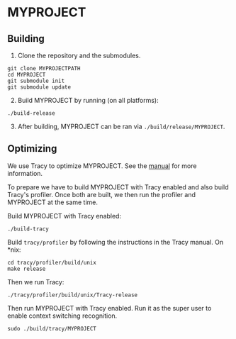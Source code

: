 # MYPROJECT

## Building

1. Clone the repository and the submodules.

```
git clone MYPROJECTPATH
cd MYPROJECT
git submodule init
git submodule update
```

2. Build MYPROJECT by running (on all platforms):

```
./build-release
```

3. After building, MYPROJECT can be ran via `./build/release/MYPROJECT`.

## Optimizing
We use Tracy to optimize MYPROJECT.  See the
[manual](https://bitbucket.com/wolfpld/tracy/downloads/tracy.pdf) for more information.

To prepare we have to build MYPROJECT with Tracy enabled and also build Tracy's
profiler.  Once both are built, we then run the profiler and MYPROJECT at the same time.

Build MYPROJECT with Tracy enabled:
```
./build-tracy
```

Build `tracy/profiler` by following the instructions in the Tracy manual.  On *nix:
```
cd tracy/profiler/build/unix
make release
```

Then we run Tracy:
```
./tracy/profiler/build/unix/Tracy-release
```

Then run MYPROJECT with Tracy enabled.  Run it as the
super user to enable context switching recognition.
```
sudo ./build/tracy/MYPROJECT
```
